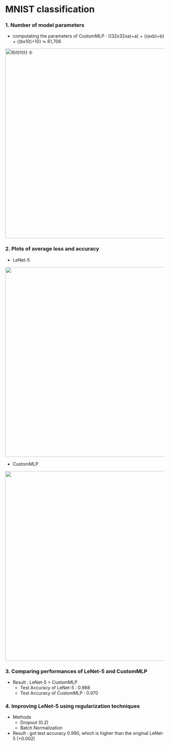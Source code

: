 # MNIST classification
### 1. Number of model parameters 
- computating the parameters of CustomMLP : {(32x32xa)+a} + {(axb)+b} + {(bx10)+10} ≒ 61,706 
<img width="600" alt="파라미터 수" src="https://github.com/jiwwnn/mnist_classification/assets/134251617/6a06f596-8040-470d-b0ed-5dd2d07d974b">

### 2. Plots of average loss and accuracy
- LeNet-5
<img src="https://github.com/jiwwnn/mnist_classification/assets/134251617/1c4082be-b01a-4ea7-88e2-a91f2e1cb998.png"  width="600">

- CustomMLP
<img src=".png"  width="600">

### 3. Comparing performances of LeNet-5 and CustomMLP
- Result : LeNet-5 > CustomMLP 
  - Test Accuracy of LeNet-5 : 0.988 
  - Test Accuracy of CustomMLP : 0.970

### 4. Improving LeNet-5 using regularization techniques
- Methods 
  - Dropout (0.2)
  - Batch Normalization
- Result : got test accuracy 0.990, which is higher than the original LeNet-5 (+0.002)
